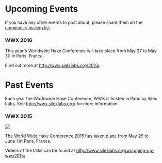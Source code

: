 # Upcoming Events

If you have any other events to post about, please share them on the <a href="http://groups.google.com/group/haxelang?hl=en">community mailing list</a>.

### WWX 2016

This year's Worldwide Haxe Conference will take place from May 27 to May 30 in Paris, France.

Find out more at <http://wwx.silexlabs.org/2016/>.

# Past Events

Each year the Worldwide Haxe Conference, WWX is hosted in Paris by Silex Labs.  See <http://wwx.silexlabs.org/> for more information.

### WWX 2015

<a href="https://twitter.com/silexlabs/status/560135789942935552/photo/1">
  <img src="https://pbs.twimg.com/media/B8YAiFgIYAAMdn1.png:large"/>
</a>

The World Wide Haxe Conference 2015 has taken place from May 29 to June 1 in Paris, France.

Videos of the talks can be found at <http://www.silexlabs.org/wrapping-up-wwx2015/>.
